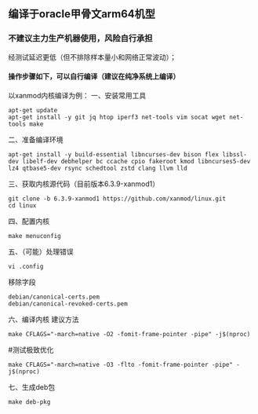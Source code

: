 ## 编译于oracle甲骨文arm64机型

### 不建议主力生产机器使用，风险自行承担



经测试延迟更低（但不排除样本量小和网络正常波动）；

#### 操作步骤如下，可以自行编译（建议在纯净系统上编译）

以xanmod内核编译为例：
一、安装常用工具
```
apt-get update
apt-get install -y git jq htop iperf3 net-tools vim socat wget net-tools make
```

二、准备编译环境
```
apt-get install -y build-essential libncurses-dev bison flex libssl-dev libelf-dev debhelper bc ccache cpio fakeroot kmod libncurses5-dev lz4 qtbase5-dev rsync schedtool zstd clang llvm lld
```

三、获取内核源代码（目前版本6.3.9-xanmod1）
```
git clone -b 6.3.9-xanmod1 https://github.com/xanmod/linux.git
cd linux
```

四、配置内核
```
make menuconfig
```

五、（可能）处理错误
```
vi .config
```
移除字段
```
debian/canonical-certs.pem
debian/canonical-revoked-certs.pem
```

六、编译内核
建议方法
```
make CFLAGS="-march=native -O2 -fomit-frame-pointer -pipe" -j$(nproc)
```
#测试极致优化
```
make CFLAGS="-march=native -O3 -flto -fomit-frame-pointer -pipe" -j$(nproc)
```

七、生成deb包
```
make deb-pkg
```
